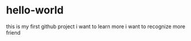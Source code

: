 # hello-world
this is my first github project 
i want to learn more 
i want to recognize more friend
